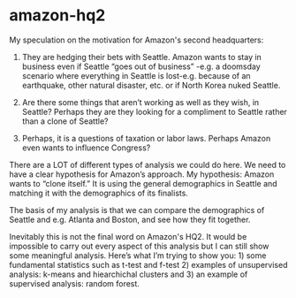 # amazon-hq2

My speculation on the motivation for Amazon's second headquarters:

 1) They are hedging their bets with Seattle. Amazon wants to stay in business even if Seattle “goes out of business”
 -e.g. a doomsday scenario where everything in Seattle is lost-e.g. because of an earthquake, other natural disaster, etc. or if North Korea nuked Seattle. 

 2) Are there some things that aren’t working as well as they wish, in Seattle? Perhaps they are they looking for a compliment to Seattle rather than a clone of Seattle? 

 3) Perhaps, it is a questions of taxation or labor laws. Perhaps Amazon even wants to influence Congress?	

 There are a LOT of different types of analysis we could do here. We need to have a clear hypothesis for Amazon’s approach. 
 My hypothesis: Amazon wants to “clone itself.” It is using the general demographics in Seattle and matching it with the demographics of its finalists. 

 The basis of my analysis is that we can compare the demographics of Seattle and e.g. Atlanta and Boston, and see how they fit together. 

 Inevitably this is not the final word on Amazon's HQ2. It would be impossible to carry out every aspect of this analysis but I can still show some meaningful analysis. Here’s what I’m trying to show you: 1) some fundamental statistics such as t-test and f-test 2) examples of unsupervised analysis: k-means and hiearchichal clusters and 3) an example of supervised analysis: random forest. 
